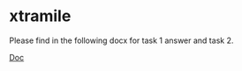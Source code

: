 # xtramile

Please find in the following docx for task 1 answer and task 2. 

[Doc](https://github.com/kevinjer291191/xtramile/raw/master/Readme.docx)
